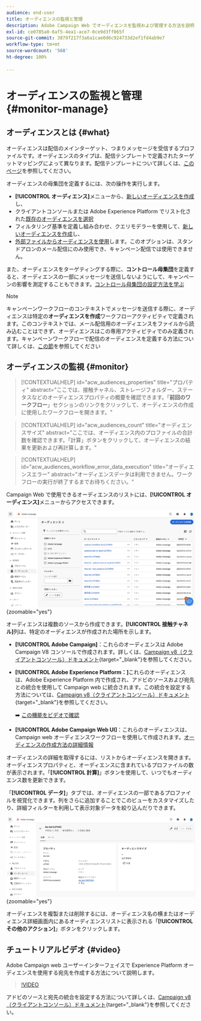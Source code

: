 ```yaml
---
audience: end-user
title: オーディエンスの監視と管理
description: Adobe Campaign Web でオーディエンスを監視および管理する方法を説明します
exl-id: ce0785a0-6af5-4ea1-ace7-0ce9d3ff065f
source-git-commit: 3879f217f3a6a1cae0d6c924733d2ef1fd4ab9e7
workflow-type: tm+mt
source-wordcount: '568'
ht-degree: 100%

---
```


# オーディエンスの監視と管理 {#monitor-manage}

## オーディエンスとは {#what}

オーディエンスは配信のメインターゲット、つまりメッセージを受信するプロファイルです。オーディエンスのタイプは、配信テンプレートで定義されたターゲットマッピングによって異なります。配信テンプレートについて詳しくは、[このページ](../msg/delivery-template.md)を参照してください。

オーディエンスの母集団を定義するには、次の操作を実行します。

* **[!UICONTROL オーディエンス]**&#x200B;メニューから、[新しいオーディエンスを作成](create-audience.md)し、
* クライアントコンソールまたは Adobe Experience Platform でリスト化された[既存のオーディエンスを選択](add-audience.md)
* フィルタリング基準を定義し組み合わせ、クエリモデラーを使用して、[新しいオーディエンスを作成](../query/query-modeler-overview.md)し、
* [外部ファイルからオーディエンスを使用](file-audience.md)します。このオプションは、スタンドアロンのメール配信にのみ使用でき、キャンペーン配信では使用できません。

また、オーディエンスをターゲティングする際に、**コントロール母集団**&#x200B;を定義すると、オーディエンスの一部にメッセージを送信しないようにして、キャンペーンの影響を測定することもできます。[コントロール母集団の設定方法を学ぶ](control-group.md)

>[!NOTE]
>
>キャンペーンワークフローのコンテキストでメッセージを送信する際に、オーディエンスは特定の&#x200B;**オーディエンスを作成**&#x200B;ワークフローアクティビティで定義されます。このコンテキストでは、メール配信用のオーディエンスをファイルから読み込むことはできず、オーディエンスはこの専用アクティビティでのみ定義されます。キャンペーンワークフローで配信のオーディエンスを定義する方法について詳しくは、[この節](../workflows/activities/build-audience.md)を参照してください

## オーディエンスの監視 {#monitor}

>[!CONTEXTUALHELP]
>id="acw_audiences_properties"
>title="プロパティ"
>abstract="ここでは、接触チャネル、ストレージフォルダー、ステータスなどのオーディエンスプロパティの概要を確認できます。「**前回のワークフロー**」セクションのリンクをクリックして、オーディエンスの作成に使用したワークフローを開きます。"

>[!CONTEXTUALHELP]
>id="acw_audiences_count"
>title="オーディエンスサイズ"
>abstract="ここでは、オーディエンス内のプロファイルの合計数を確認できます。「計算」ボタンをクリックして、オーディエンスの結果を更新および再計算します。"

>[!CONTEXTUALHELP]
>id="acw_audiences_workflow_error_data_execution"
>title="オーディエンスエラー"
>abstract="オーディエンスデータは利用できません。ワークフローの実行が終了するまでお待ちください。"

Campaign Web で使用できるオーディエンスのリストには、**[!UICONTROL オーディエンス]**&#x200B;メニューからアクセスできます。

![](assets/audiences-list.png){zoomable=&quot;yes&quot;}

オーディエンスは複数のソースから作成できます。**[!UICONTROL 接触チャネル]**&#x200B;列は、特定のオーディエンスが作成された場所を示します。

* **[!UICONTROL Adobe Campaign]**：これらのオーディエンスは Adobe Campaign V8 コンソールで作成されます。詳しくは、[Campaign v8（クライアントコンソール）ドキュメント](https://experienceleague.adobe.com/docs/campaign/campaign-v8/audience/create-audiences/create-audiences.html?lang=ja){target="_blank"}を参照してください。

* **[!UICONTROL Adobe Experience Platform：]**&#x200B;これらのオーディエンスは、Adobe Experience Platform 内で作成され、アドビのソースおよび宛先との統合を使用して Campaign web に統合されます。この統合を設定する方法については、[Campaign v8（クライアントコンソール）ドキュメント](https://experienceleague.adobe.com/docs/campaign/campaign-v8/connect/ac-aep/ac-aep.html?lang=ja){target="_blank"}を参照してください。

  ➡️ [この機能をビデオで確認](#video)

* **[!UICONTROL Adobe Campaign Web UI]**：これらのオーディエンスは、Campaign web オーディエンスワークフローを使用して作成されます。[オーディエンスの作成方法の詳細情報](create-audience.md)

オーディエンスの詳細を取得するには、リストからオーディエンスを開きます。オーディエンスプロパティと、オーディエンスに含まれているプロファイルの数が表示されます。「**[!UICONTROL 計算]**」ボタンを使用して、いつでもオーディエンス数を更新できます。

「**[!UICONTROL データ]**」タブでは、オーディエンスの一部であるプロファイルを視覚化できます。列をさらに追加することでこのビューをカスタマイズしたり、詳細フィルターを利用して表示対象データを絞り込んだりできます。

![](assets/audiences-details.png){zoomable=&quot;yes&quot;}

オーディエンスを複製または削除するには、オーディエンス名の横またはオーディエンス詳細画面内にあるオーディエンスリストに表示される「**[!UICONTROL その他のアクション]**」ボタンをクリックします。

## チュートリアルビデオ {#video}

Adobe Campaign web ユーザーインターフェイスで Experience Platform オーディエンスを使用する宛先を作成する方法について説明します。

>[!VIDEO](https://video.tv.adobe.com/v/3427635?quality=12)

アドビのソースと宛先の統合を設定する方法について詳しくは、[Campaign v8（クライアントコンソール）ドキュメント](https://experienceleague.adobe.com/docs/campaign/campaign-v8/connect/ac-aep/ac-aep.html?lang=ja){target="_blank"}を参照してください。
